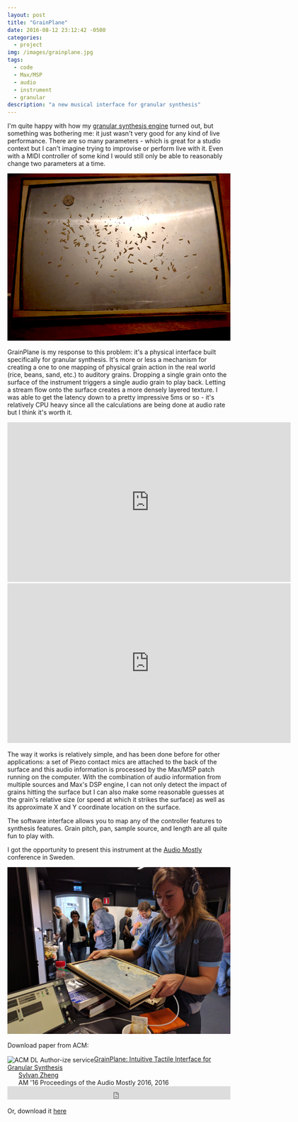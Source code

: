 ```yaml
---
layout: post
title: "GrainPlane"
date: 2016-08-12 23:12:42 -0500
categories:
  - project
img: /images/grainplane.jpg
tags:
  - code
  - Max/MSP
  - audio
  - instrument
  - granular
description: "a new musical interface for granular synthesis"
---
```


I'm quite happy with how my [granular synthesis engine](/project/2016/01/01/granular4.html) turned out, but something was bothering me: it just wasn't very good for any kind of live performance. There are so many parameters - which is great for a studio context but I can't imagine trying to improvise or perform live with it. Even with a MIDI controller of some kind I would still only be able to reasonably change two parameters at a time.

  <p><img src='/images/grainplane.jpg'></p>

GrainPlane is my response to this problem: it's a physical interface built specifically for granular synthesis. It's more or less a mechanism for creating a one to one mapping of physical grain action in the real world (rice, beans, sand, etc.) to auditory grains. Dropping a single grain onto the surface of the instrument triggers a single audio grain to play back. Letting a stream flow onto the surface creates a more densely layered texture. I was able to get the latency down to a pretty impressive 5ms or so - it's relatively CPU heavy since all the calculations are being done at audio rate but I think it's worth it.

<iframe src="https://player.vimeo.com/video/198137599" width="640" height="360" frameborder="0" webkitallowfullscreen mozallowfullscreen allowfullscreen></iframe>

<iframe src="https://player.vimeo.com/video/198137561" width="640" height="360" frameborder="0" webkitallowfullscreen mozallowfullscreen allowfullscreen></iframe>

The way it works is relatively simple, and has been done before for other applications: a set of Piezo contact mics are attached to the back of the surface and this audio information is processed by the Max/MSP patch running on the computer. With the combination of audio information from multiple sources and Max's DSP engine, I can not only detect the impact of grains hitting the surface but I can also make some reasonable guesses at the grain's relative size (or speed at which it strikes the surface) as well as its approximate X and Y coordinate location on the surface.

The software interface allows you to map any of the controller features to synthesis features. Grain pitch, pan, sample source, and length are all quite fun to play with.

I got the opportunity to present this instrument at the [Audio Mostly](http://audiomostly.com/) conference in Sweden.

<p><img src='/images/audiomostly.jpg'></p>

Download paper from ACM:

<div class="acmdlitem" id="item2986419"><img src="http://dl.acm.org/images/oa.gif" width="25" height="25" border="0" alt="ACM DL Author-ize service" style="vertical-align:middle"/><a href="http://dl.acm.org/authorize?N27128" title="GrainPlane: Intuitive Tactile Interface for Granular Synthesis">GrainPlane: Intuitive Tactile Interface for Granular Synthesis</a><div style="margin-left:25px"><a href="http://dl.acm.org/author_page.cfm?id=99659085726" >Sylvan Zheng</a><br />AM '16 Proceedings of the Audio Mostly 2016, 2016</div></div>
<div class="acmdlstat" id ="stats2986419"><iframe src="http://dl.acm.org/authorizestats?N27128" width="100%" height="30" scrolling="no" frameborder="0">frames are not supported</iframe></div>

Or, download it [here](/docs/grainplane.pdf)
